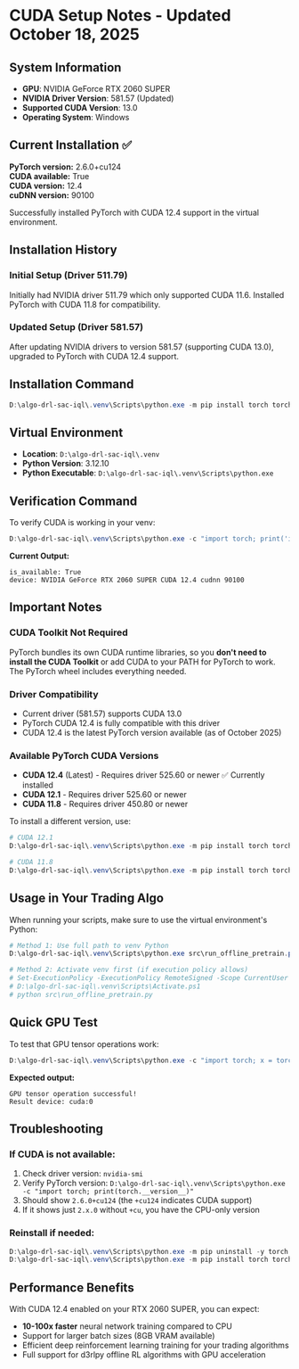 # CUDA Setup Notes - Updated October 18, 2025

## System Information
- **GPU**: NVIDIA GeForce RTX 2060 SUPER
- **NVIDIA Driver Version**: 581.57 (Updated)
- **Supported CUDA Version**: 13.0
- **Operating System**: Windows

## Current Installation ✅
**PyTorch version:** 2.6.0+cu124  
**CUDA available:** True  
**CUDA version:** 12.4  
**cuDNN version:** 90100

Successfully installed PyTorch with CUDA 12.4 support in the virtual environment.

## Installation History

### Initial Setup (Driver 511.79)
Initially had NVIDIA driver 511.79 which only supported CUDA 11.6. Installed PyTorch with CUDA 11.8 for compatibility.

### Updated Setup (Driver 581.57)
After updating NVIDIA drivers to version 581.57 (supporting CUDA 13.0), upgraded to PyTorch with CUDA 12.4 support.

## Installation Command
```powershell
D:\algo-drl-sac-iql\.venv\Scripts\python.exe -m pip install torch torchvision torchaudio --index-url https://download.pytorch.org/whl/cu124
```

## Virtual Environment
- **Location**: `D:\algo-drl-sac-iql\.venv`
- **Python Version**: 3.12.10
- **Python Executable**: `D:\algo-drl-sac-iql\.venv\Scripts\python.exe`

## Verification Command
To verify CUDA is working in your venv:

```powershell
D:\algo-drl-sac-iql\.venv\Scripts\python.exe -c "import torch; print('is_available:', torch.cuda.is_available()); [print('device:', torch.cuda.get_device_name(0), 'CUDA', torch.version.cuda, 'cudnn', torch.backends.cudnn.version()) for _ in [None] if torch.cuda.is_available()]"
```

**Current Output:**
```
is_available: True
device: NVIDIA GeForce RTX 2060 SUPER CUDA 12.4 cudnn 90100
```

## Important Notes

### CUDA Toolkit Not Required
PyTorch bundles its own CUDA runtime libraries, so you **don't need to install the CUDA Toolkit** or add CUDA to your PATH for PyTorch to work. The PyTorch wheel includes everything needed.

### Driver Compatibility
- Current driver (581.57) supports CUDA 13.0
- PyTorch CUDA 12.4 is fully compatible with this driver
- CUDA 12.4 is the latest PyTorch version available (as of October 2025)

### Available PyTorch CUDA Versions
- **CUDA 12.4** (Latest) - Requires driver 525.60 or newer ✅ Currently installed
- **CUDA 12.1** - Requires driver 525.60 or newer
- **CUDA 11.8** - Requires driver 450.80 or newer

To install a different version, use:
```powershell
# CUDA 12.1
D:\algo-drl-sac-iql\.venv\Scripts\python.exe -m pip install torch torchvision torchaudio --index-url https://download.pytorch.org/whl/cu121

# CUDA 11.8
D:\algo-drl-sac-iql\.venv\Scripts\python.exe -m pip install torch torchvision torchaudio --index-url https://download.pytorch.org/whl/cu118
```

## Usage in Your Trading Algo
When running your scripts, make sure to use the virtual environment's Python:

```powershell
# Method 1: Use full path to venv Python
D:\algo-drl-sac-iql\.venv\Scripts\python.exe src\run_offline_pretrain.py

# Method 2: Activate venv first (if execution policy allows)
# Set-ExecutionPolicy -ExecutionPolicy RemoteSigned -Scope CurrentUser
# D:\algo-drl-sac-iql\.venv\Scripts\Activate.ps1
# python src\run_offline_pretrain.py
```

## Quick GPU Test
To test that GPU tensor operations work:

```powershell
D:\algo-drl-sac-iql\.venv\Scripts\python.exe -c "import torch; x = torch.rand(3, 3).cuda(); y = torch.rand(3, 3).cuda(); z = x @ y; print('GPU tensor operation successful!'); print('Result device:', z.device)"
```

**Expected output:**
```
GPU tensor operation successful!
Result device: cuda:0
```

## Troubleshooting

### If CUDA is not available:
1. Check driver version: `nvidia-smi`
2. Verify PyTorch version: `D:\algo-drl-sac-iql\.venv\Scripts\python.exe -c "import torch; print(torch.__version__)"`
3. Should show `2.6.0+cu124` (the `+cu124` indicates CUDA support)
4. If it shows just `2.x.0` without `+cu`, you have the CPU-only version

### Reinstall if needed:
```powershell
D:\algo-drl-sac-iql\.venv\Scripts\python.exe -m pip uninstall -y torch torchvision torchaudio
D:\algo-drl-sac-iql\.venv\Scripts\python.exe -m pip install torch torchvision torchaudio --index-url https://download.pytorch.org/whl/cu124
```

## Performance Benefits
With CUDA 12.4 enabled on your RTX 2060 SUPER, you can expect:
- **10-100x faster** neural network training compared to CPU
- Support for larger batch sizes (8GB VRAM available)
- Efficient deep reinforcement learning training for your trading algorithms
- Full support for d3rlpy offline RL algorithms with GPU acceleration
